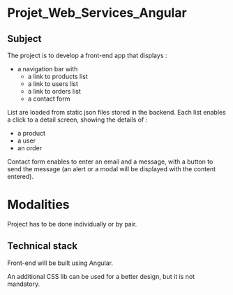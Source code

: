# Projet_Web_Services_Angular

## Subject

The project is to develop a front-end app that displays :
- a navigation bar with 
  - a link to products list
  - a link to users list
  - a link to orders list
  - a contact form

List are loaded from static json files stored in the backend.
Each list enables a click to a detail screen, showing the details of :
- a product
- a user
- an order

Contact form enables to enter an email and a message, with a button to send the message (an alert or a modal will be displayed with the content entered).

# Modalities

Project has to be done individually or by pair. 

## Technical stack

Front-end will be built using Angular.

An additional CSS lib can be used for a better design, but it is not mandatory.
